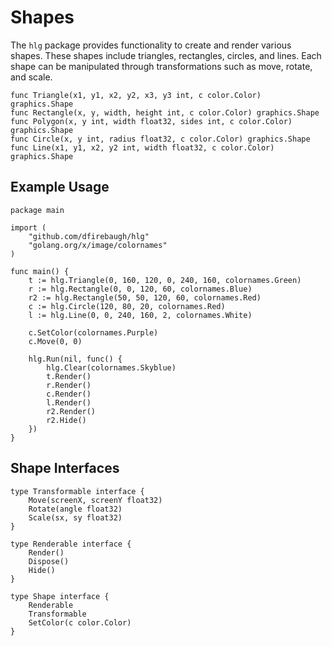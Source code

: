 
# Shapes

The `hlg` package provides functionality to create and render various shapes. These shapes include triangles, rectangles, circles, and lines. Each shape can be manipulated through transformations such as move, rotate, and scale.

```golang
func Triangle(x1, y1, x2, y2, x3, y3 int, c color.Color) graphics.Shape 
func Rectangle(x, y, width, height int, c color.Color) graphics.Shape 
func Polygon(x, y int, width float32, sides int, c color.Color) graphics.Shape 
func Circle(x, y int, radius float32, c color.Color) graphics.Shape 
func Line(x1, y1, x2, y2 int, width float32, c color.Color) graphics.Shape 
```

## Example Usage

```golang
package main

import (
	"github.com/dfirebaugh/hlg"
	"golang.org/x/image/colornames"
)

func main() {
	t := hlg.Triangle(0, 160, 120, 0, 240, 160, colornames.Green)
	r := hlg.Rectangle(0, 0, 120, 60, colornames.Blue)
	r2 := hlg.Rectangle(50, 50, 120, 60, colornames.Red)
	c := hlg.Circle(120, 80, 20, colornames.Red)
	l := hlg.Line(0, 0, 240, 160, 2, colornames.White)

	c.SetColor(colornames.Purple)
	c.Move(0, 0)

	hlg.Run(nil, func() {
		hlg.Clear(colornames.Skyblue)
		t.Render()
		r.Render()
		c.Render()
		l.Render()
		r2.Render()
		r2.Hide()
	})
}
```

## Shape Interfaces

```golang
type Transformable interface {
	Move(screenX, screenY float32)
	Rotate(angle float32)
	Scale(sx, sy float32)
}

type Renderable interface {
	Render()
	Dispose()
	Hide()
}

type Shape interface {
	Renderable
	Transformable
	SetColor(c color.Color)
}
```
